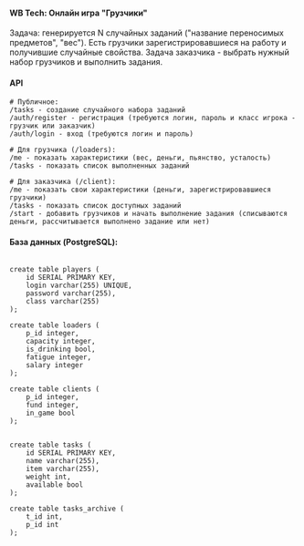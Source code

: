 #### WB Tech: Онлайн игра "Грузчики"

Задача:
генерируется N случайных заданий ("название переносимых предметов", "вес"). Есть грузчики зарегистрировавшиеся на работу и получившие случайные свойства. Задача заказчика - выбрать нужный набор грузчиков и выполнить задания.

#### API
```
# Публичное:
/tasks - создание случайного набора заданий
/auth/register - регистрация (требуются логин, пароль и класс игрока - грузчик или заказчик)
/auth/login - вход (требуются логин и пароль)
```
```
# Для грузчика (/loaders): 
/me - показать характеристики (вес, деньги, пьянство, усталость)
/tasks - показать список выполненных заданий
```
```
# Для заказчика (/client):
/me - показать свои характеристики (деньги, зарегистрировавшиеся грузчики)
/tasks - показать список доступных заданий
/start - добавить грузчиков и начать выполнение задания (списываются деньги, рассчитывается выполнено задание или нет)
```

#### База данных (PostgreSQL): 
```

create table players (
    id SERIAL PRIMARY KEY,
    login varchar(255) UNIQUE,
    password varchar(255),
    class varchar(255)
);

create table loaders (
    p_id integer,
    capacity integer,
    is_drinking bool,
    fatigue integer,
    salary integer
);

create table clients (
    p_id integer,
    fund integer,
    in_game bool
);


create table tasks (
    id SERIAL PRIMARY KEY,
    name varchar(255),
    item varchar(255),
    weight int,
    available bool
);

create table tasks_archive (
    t_id int,
    p_id int
);
```
